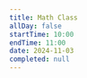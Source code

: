 ```yaml
---
title: Math Class
allDay: false
startTime: 10:00
endTime: 11:00
date: 2024-11-03
completed: null
---
```

